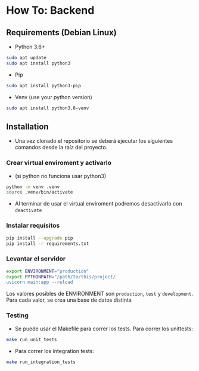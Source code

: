 # How To: Backend

## Requirements (Debian Linux)


- Python 3.6+
```bash
sudo apt update
sudo apt install python3
```
- Pip
```bash
sudo apt install python3-pip
```
- Venv (use your python version)
```bash
sudo apt install python3.8-venv
```

## Installation

- Una vez clonado el repositorio se deberá ejecutar los siguientes comandos desde la raíz del proyecto.

### Crear virtual enviroment y activarlo 
- (si python no funciona usar python3)
```bash
python -m venv .venv
source .venv/bin/activate
```
-  Al terminar de usar el virtual enviroment podremos desactivarlo con `deactivate`

### Instalar requisitos
```bash
pip install --upgrade pip
pip install -r requirements.txt
```


### Levantar el servidor
```bash
export ENVIRONMENT="production"
export PYTHONPATH="/path/to/this/project/
uvicorn main:app --reload
```

Los valores posibles de ENVIRONMENT son `production`, `test` y `development`. Para cada valor, se crea una base de datos distinta

### Testing

- Se puede usar el Makefile para correr los tests. 
Para correr los unittests:
```bash
make run_unit_tests
```

- Para correr los integration tests:
```bash
make run_integration_tests
```